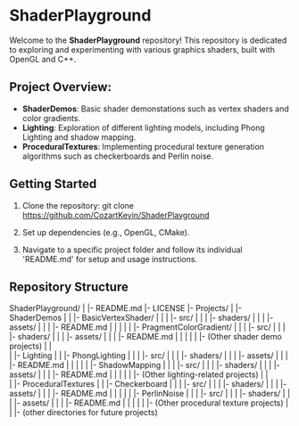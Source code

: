 # ShaderPlayground
Welcome to the **ShaderPlayground** repository!  This repository is dedicated to exploring and experimenting with various graphics shaders, built with OpenGL and C++.

## Project Overview:
- **ShaderDemos**: Basic shader demonstations such as vertex shaders and color gradients.
- **Lighting**: Exploration of different lighting models, including Phong Lighting and shadow mapping.
- **ProceduralTextures**: Implementing procedural texture generation algorithms such as checkerboards and Perlin noise. 

## Getting Started
1. Clone the repository:
git clone https://github.com/CozartKevin/ShaderPlayground 

2. Set up dependencies (e.g., OpenGL, CMake).
3. Navigate to a specific project folder and follow its individual 'README.md' for setup and usage instructions.

## Repository Structure
ShaderPlayground/
|
|- README.md
|- LICENSE
|- Projects/
|  |- ShaderDemos
|  |   |- BasicVertexShader/
|  |   |  |- src/
|  |   |  |- shaders/
|  |   |  |- assets/
|  |   |  |- README.md
|  |   |
|  |   |- PragmentColorGradient/
|  |   |  |- src/
|  |   |  |- shaders/
|  |   |  |- assets/
|  |   |  |- README.md
|  |   |
|  |   |- (Other shader demo projects)
|  |   
|  |- Lighting
|  |   |- PhongLighting
|  |   |  |- src/
|  |   |  |- shaders/
|  |   |  |- assets/
|  |   |  |- README.md
|  |   |
|  |   |- ShadowMapping
|  |   |  |- src/
|  |   |  |- shaders/
|  |   |  |- assets/
|  |   |  |- README.md
|  |   |
|  |   |- (Other lighting-related projects)
|  |   
|  |- ProceduralTextures
|  |   |- Checkerboard
|  |   |  |- src/
|  |   |  |- shaders/
|  |   |  |- assets/
|  |   |  |- README.md
|  |   |
|  |   |- PerlinNoise
|  |   |  |- src/
|  |   |  |- shaders/
|  |   |  |- assets/
|  |   |  |- README.md
|  |   |
|  |   |- (Other procedural texture projects)
|  |
|- (other directories for future projects)
